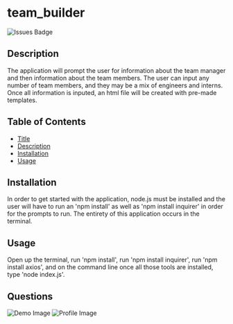 # team_builder

![Issues Badge](https://img.shields.io/github/issues/mandoosorio/team_builder)

## Description
The application will prompt the user for information about the team manager and then information about the team members. The user can input any number of team members, and they may be a mix of engineers and interns. Once all information is inputed, an html file will be created with pre-made templates.

## Table of Contents
* [Title](#Title)
* [Description](#Description)
* [Installation](#Installation)
* [Usage](#Usage)

## Installation
In order to get started with the application, node.js must be installed and the user will have to run an 'npm install' as well as 'npm install inquirer' in order for the prompts to run. The entirety of this application occurs in the terminal.

## Usage
Open up the terminal, run 'npm install', run 'npm install inquirer', run 'npm install axios', and on the command line once all those tools are installed, type 'node index.js'.

## Questions

![Demo Image](team_builder_demo.png)
![Profile Image](https://avatars2.githubusercontent.com/u/65792333?v=4/to/img.png)
